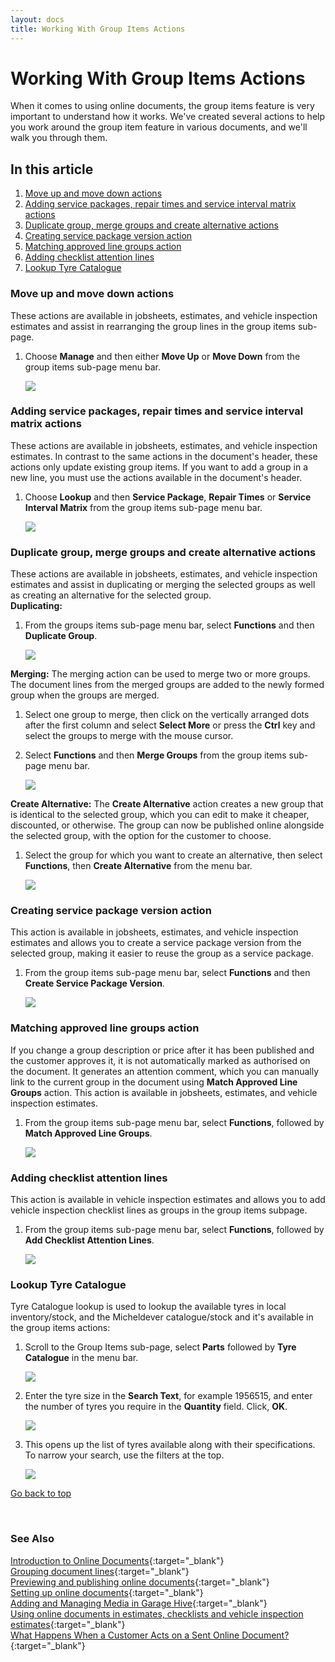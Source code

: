 ```yaml
---
layout: docs
title: Working With Group Items Actions
---
```


<a name="top"></a>

# Working With Group Items Actions
When it comes to using online documents, the group items feature is very important to understand how it works. We've created several actions to help you work around the group item feature in various documents, and we'll walk you through them.

## In this article
1. [Move up and move down actions](#move-up-and-move-down-actions)
2. [Adding service packages, repair times and service interval matrix actions](#adding-service-packages-repair-times-and-service-interval-matrix-actions)
3. [Duplicate group, merge groups and create alternative actions](#Duplicate-group,-merge-groups-and-create-alternative-actions)
4. [Creating service package version action](#creating-service-package-version-action)
5. [Matching approved line groups action](#matching-approved-line-groups-action)
6. [Adding checklist attention lines](Adding-checklist-attention-lines)
7. [Lookup Tyre Catalogue](#lookup-tyre-catalogue)


### Move up and move down actions
These actions are available in jobsheets, estimates, and vehicle inspection estimates and assist in rearranging the group lines in the group items sub-page.
1. Choose **Manage** and then either **Move Up** or **Move Down** from the group items sub-page menu bar.

   ![](media/garagehive-group-actions1.gif)


### Adding service packages, repair times and service interval matrix actions
These actions are available in jobsheets, estimates, and vehicle inspection estimates. In contrast to the same actions in the document's header, these actions only update existing group items. If you want to add a group in a new line, you must use the actions available in the document's header.
1. Choose **Lookup** and then **Service Package**, **Repair Times** or **Service Interval Matrix** from the group items sub-page menu bar.

   ![](media/garagehive-group-actions2.gif)


### Duplicate group, merge groups and create alternative actions
These actions are available in jobsheets, estimates, and vehicle inspection estimates and assist in duplicating or merging the selected groups as well as creating an alternative for the selected group. <br>
**Duplicating:**
1. From the groups items sub-page menu bar, select **Functions** and then **Duplicate Group**.

   ![](media/garagehive-group-actions3.gif)

**Merging:**
The merging action can be used to merge two or more groups. The document lines from the merged groups are added to the newly formed group when the groups are merged.
1. Select one group to merge, then click on the vertically arranged dots after the first column and select **Select More** or press the **Ctrl** key and select the groups to merge with the mouse cursor.
2. Select **Functions** and then **Merge Groups** from the group items sub-page menu bar.

   ![](media/garagehive-group-actions3-1.gif)

**Create Alternative:**
The **Create Alternative** action creates a new group that is identical to the selected group, which you can edit to make it cheaper, discounted, or otherwise. The group can now be published online alongside the selected group, with the option for the customer to choose. 
1. Select the group for which you want to create an alternative, then select **Functions**, then **Create Alternative** from the menu bar.

   ![](media/garagehive-group-actions3-2.gif)

### Creating service package version action
This action is available in jobsheets, estimates, and vehicle inspection estimates and allows you to create a service package version from the selected group, making it easier to reuse the group as a service package.
1. From the group items sub-page menu bar, select **Functions** and then **Create Service Package Version**.

   ![](media/garagehive-group-actions4.gif)


### Matching approved line groups action
If you change a group description or price after it has been published and the customer approves it, it is not automatically marked as authorised on the document. It generates an attention comment, which you can manually link to the current group in the document using **Match Approved Line Groups** action. This action is available in jobsheets, estimates, and vehicle inspection estimates.
1. From the group items sub-page menu bar, select **Functions**, followed by **Match Approved Line Groups**.

   ![](media/garagehive-group-actions5.png)

### Adding checklist attention lines
This action is available in vehicle inspection estimates and allows you to add vehicle inspection checklist lines as groups in the group items subpage.
1. From the group items sub-page menu bar, select **Functions**, followed by **Add Checklist Attention Lines**.

   ![](media/garagehive-group-actions6.gif)

### Lookup Tyre Catalogue
Tyre Catalogue lookup is used to lookup the available tyres in local inventory/stock, and the Micheldever catalogue/stock and it's available in the group items actions:
1. Scroll to the Group Items sub-page, select **Parts** followed by **Tyre Catalogue** in the menu bar.

   ![](media/garagehive-group-actions-tyre-catalogue1.png)

2. Enter the tyre size in the **Search Text**, for example 1956515, and enter the number of tyres you require in the **Quantity** field. Click, **OK**.

   ![](media/garagehive-group-actions-tyre-catalogue2.png)

3. This opens up the list of tyres available along with their specifications. To narrow your search, use the filters at the top.

   ![](media/garagehive-group-actions-tyre-catalogue3.png)


[Go back to top](#top)

<br>

### **See Also**

[Introduction to Online Documents](garagehive-online-documents-introduction.html){:target="_blank"} \
[Grouping document lines](garagehive-group-items-grouping-document-lines.html){:target="_blank"} \
[Previewing and publishing online documents](garagehive-online-documents-previewing-and-publishing-online-documents.html){:target="_blank"} \
[Setting up online documents](garagehive-online-documents-setting-up-online-documents.html){:target="_blank"} \
[Adding and Managing Media in Garage Hive](garagehive-online-documents-adding-and-managing-media.html){:target="_blank"} \
[Using online documents in estimates, checklists and vehicle inspection estimates](garagehive-online-documents-using-online-documents-in-estimates-checklists-and-vehicle-inspection-estimates.html){:target="_blank"} \
[What Happens When a Customer Acts on a Sent Online Document?](garagehive-online-documents-what-happens-for-customers-actions.html){:target="_blank"}
